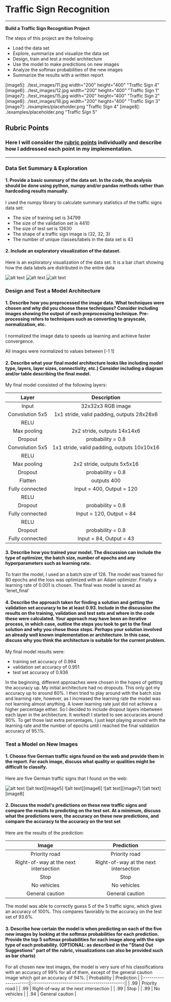 # **Traffic Sign Recognition** 

---

**Build a Traffic Sign Recognition Project**

The steps of this project are the following:
* Load the data set
* Explore, summarize and visualize the data set
* Design, train and test a model architecture
* Use the model to make predictions on new images
* Analyze the softmax probabilities of the new images
* Summarize the results with a written report


[//]: # (Image References)

[image1]: ./relevant_images/training_distribution.png "Training Visualization"
[image2]: ./relevant_images/validation_distribution.png "Validation Visualization"
[image3]: ./relevant_images/testing_distribution.png "Testing Visualization"
[image4]: <./test_images/14.jpg src="./test_images/14.jpg" width="40%">
[image5]: ./test_images/11.jpg width="200" height="400" "Traffic Sign 4"
[image6]: ./test_images/12.jpg width="200" height="400" "Traffic Sign 1"
[image7]: ./test_images/15.jpg width="200" height="400" "Traffic Sign 2"
[image8]: ./test_images/18.jpg width="200" height="400" "Traffic Sign 3"
[image7]: ./examples/placeholder.png "Traffic Sign 4"
[image8]: ./examples/placeholder.png "Traffic Sign 5"

## Rubric Points
### Here I will consider the [rubric points](https://review.udacity.com/#!/rubrics/481/view) individually and describe how I addressed each point in my implementation.  

---

### Data Set Summary & Exploration

#### 1. Provide a basic summary of the data set. In the code, the analysis should be done using python, numpy and/or pandas methods rather than hardcoding results manually.

I used the numpy library to calculate summary statistics of the traffic
signs data set:

* The size of training set is 34799
* The size of the validation set is 4410 
* The size of test set is 12630
* The shape of a traffic sign image is (32, 32, 3)
* The number of unique classes/labels in the data set is 43

#### 2. Include an exploratory visualization of the dataset.

Here is an exploratory visualization of the data set. It is a bar chart showing how the data labels are distributed in the entire data

![alt text][image1] ![alt text][image2] ![alt text][image3]

### Design and Test a Model Architecture

#### 1. Describe how you preprocessed the image data. What techniques were chosen and why did you choose these techniques? Consider including images showing the output of each preprocessing technique. Pre-processing refers to techniques such as converting to grayscale, normalization, etc.


I normalized the image data to speeds up learning and achieve faster convergence.

All images were normalized to values between [-1 1]


#### 2. Describe what your final model architecture looks like including model type, layers, layer sizes, connectivity, etc.) Consider including a diagram and/or table describing the final model.

My final model consisted of the following layers:

| Layer         		|     Description	        					| 
|:---------------------:|:---------------------------------------------:| 
| Input         		| 32x32x3 RGB image   							| 
| Convolution 5x5     	| 1x1 stride, valid padding, outputs 28x28x6 	|
| RELU					|												|
| Max pooling	      	| 2x2 stride,  outputs 14x14x6 				|
| Dropout					|		probability = 0.8										|
| Convolution 5x5     	| 1x1 stride, valid padding, outputs 10x10x16 	|
| RELU					|												|
| Max pooling	      	| 2x2 stride,  outputs 5x5x16 				|
| Dropout					|		probability = 0.8										|
| Flatten     	| outputs 400 	|
| Fully connected		| Input = 400, Output = 120       						|
| RELU					|												|
| Dropout					|		probability = 0.8										|
| Fully connected		| Input = 120, Output = 84       						|
| RELU					|												|
| Dropout					|		probability = 0.8										|
| Fully connected		| Input = 84, Output = 43       						|


#### 3. Describe how you trained your model. The discussion can include the type of optimizer, the batch size, number of epochs and any hyperparameters such as learning rate.

To train the model, I used an a batch size of 128. The model was trained for 80 epochs and the loss was optimized with an Adam optimizer. Finally a learning rate of 0.001 is chosen. The final was model is saved as 'lenet_final'

#### 4. Describe the approach taken for finding a solution and getting the validation set accuracy to be at least 0.93. Include in the discussion the results on the training, validation and test sets and where in the code these were calculated. Your approach may have been an iterative process, in which case, outline the steps you took to get to the final solution and why you chose those steps. Perhaps your solution involved an already well known implementation or architecture. In this case, discuss why you think the architecture is suitable for the current problem.

My final model results were:
* training set accuracy of 0.994
* validation set accuracy of 0.951 
* test set accuracy of 0.936

In the beginning, different approaches were chosen in the hopes of getting the accuracy up. My initial architecture had no dropouts. This only got my accuracy up to around 80%. I then tried to play around with the batch size and learning rate, however, as I increased the learning rate the model was not learning almost anything. A lower learning rate just did not achieve a higher percentage either. So I decided to include dropout layers inbetween each layer in the architecture. It worked! I started to see accuracies around 90%. To get those last extra percentages, I just kept playing around with the learning rate and the number of epochs until i reached the final validation accuracy of 95.1%. 

### Test a Model on New Images

#### 1. Choose five German traffic signs found on the web and provide them in the report. For each image, discuss what quality or qualities might be difficult to classify.

Here are five German traffic signs that I found on the web:

![alt text][image4] ![alt text][image5] ![alt text][image6] 
![alt text][image7] ![alt text][image8]


#### 2. Discuss the model's predictions on these new traffic signs and compare the results to predicting on the test set. At a minimum, discuss what the predictions were, the accuracy on these new predictions, and compare the accuracy to the accuracy on the test set 

Here are the results of the prediction:

| Image			        |     Prediction	        					| 
|:---------------------:|:---------------------------------------------:| 
| Priority road      		| Priority road   									| 
| Right-of-way at the next intersection     			| Right-of-way at the next intersection										|
| Stop					| Stop											|
| No vehicles	      		| No vehicles				 				|
| General caution			| General caution      							|


The model was able to correctly guess 5 of the 5 traffic signs, which gives an accuracy of 100%. This compares favorably to the accuracy on the test set of 93.6%.

#### 3. Describe how certain the model is when predicting on each of the five new images by looking at the softmax probabilities for each prediction. Provide the top 5 softmax probabilities for each image along with the sign type of each probability. (OPTIONAL: as described in the "Stand Out Suggestions" part of the rubric, visualizations can also be provided such as bar charts)

For all chosen new test images, the model is very sure of his classifications with an accuracy of 99% for all of them, except of the general caution image which got an accuracy of 94%.
| Probability         	|     Prediction	        					| 
|:---------------------:|:---------------------------------------------:| 
| .99         			| Priority road   									| 
| .99     				| Right-of-way at the next intersection 										|
| .99					| Stop											|
| .99	      			| No vehicles					 				|
| .94				    | General caution      							|
